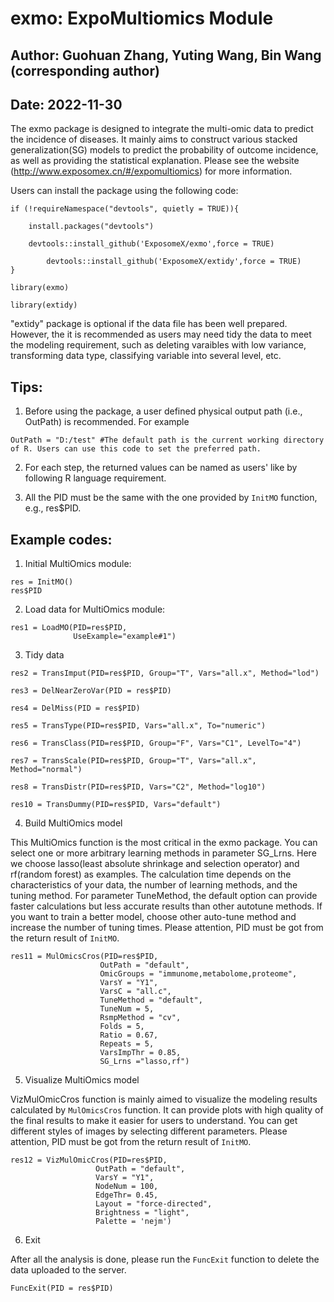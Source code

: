 # exmo: ExpoMultiomics Module

## Author: Guohuan Zhang, Yuting Wang, Bin Wang (corresponding author)

## Date: 2022-11-30

The exmo package is designed to integrate the multi-omic data to predict the incidence of diseases. It mainly aims to construct various stacked generalization(SG) models to predict the probability of outcome incidence, as well as providing the statistical explanation. Please see the website (http://www.exposomex.cn/#/expomultiomics) for more information. 

Users can install the package using the following code:

```
if (!requireNamespace("devtools", quietly = TRUE)){

	install.packages("devtools")

	devtools::install_github('ExposomeX/exmo',force = TRUE)
 
        devtools::install_github('ExposomeX/extidy',force = TRUE)
}

library(exmo)

library(extidy)
```

"extidy" package is optional if the data file has been well prepared. However, the it is recommended as users may need tidy the data to meet the modeling requirement, such as deleting varaibles with low variance, transforming data type, classifying variable into several level, etc.



## Tips:
   1. Before using the package, a user defined physical output path (i.e., OutPath) is recommended. For example
```
OutPath = "D:/test" #The default path is the current working directory of R. Users can use this code to set the preferred path.
```
   2. For each step, the returned values can be named as users' like by following R language requirement.

   3. All the PID must be the same with the one provided by `InitMO` function, e.g., res$PID.


## Example codes:
1. Initial MultiOmics module:

```
res = InitMO()
res$PID
```

2. Load data for MultiOmics module:
```
res1 = LoadMO(PID=res$PID,
              UseExample="example#1")
```

3. Tidy data
```
res2 = TransImput(PID=res$PID, Group="T", Vars="all.x", Method="lod")

res3 = DelNearZeroVar(PID = res$PID)

res4 = DelMiss(PID = res$PID)

res5 = TransType(PID=res$PID, Vars="all.x", To="numeric")

res6 = TransClass(PID=res$PID, Group="F", Vars="C1", LevelTo="4")

res7 = TransScale(PID=res$PID, Group="T", Vars="all.x", Method="normal")

res8 = TransDistr(PID=res$PID, Vars="C2", Method="log10")

res10 = TransDummy(PID=res$PID, Vars="default")
```

4. Build MultiOmics model

This MultiOmics function is the most critical in the exmo package. You can select one or more arbitrary learning methods in parameter SG_Lrns. Here we
choose lasso(least absolute shrinkage and selection operator) and rf(random forest) as examples. The calculation time depends on the characteristics of your data, the number of learning methods, and the tuning method. For parameter TuneMethod, the default option can provide faster calculations but less accurate results than other autotune methods. If you want to train a better model, choose other auto-tune method and increase the number of tuning times. Please attention, PID must be got from the return result of `InitMO`. 
```
res11 = MulOmicsCros(PID=res$PID,
                    OutPath = "default",
                    OmicGroups = "immunome,metabolome,proteome",
                    VarsY = "Y1",
                    VarsC = "all.c",
                    TuneMethod = "default",
                    TuneNum = 5,
                    RsmpMethod = "cv",
                    Folds = 5,
                    Ratio = 0.67,
                    Repeats = 5,
                    VarsImpThr = 0.85,
                    SG_Lrns ="lasso,rf")
```

5. Visualize MultiOmics model

VizMulOmicCros function is mainly aimed to visualize the modeling results calculated by `MulOmicsCros` function. It can provide plots with high quality of the final results to make it easier for users to understand. You can get different styles of images by selecting different parameters.  Please attention, PID must be got from the return result of `InitMO`. 
```                    
res12 = VizMulOmicCros(PID=res$PID,
                   OutPath = "default",
                   VarsY = "Y1",
                   NodeNum = 100,
                   EdgeThr= 0.45,
                   Layout = "force-directed",
                   Brightness = "light",
                   Palette = 'nejm')
```

6. Exit

After all the analysis is done, please run the `FuncExit` function to delete the data uploaded to the server.
```
FuncExit(PID = res$PID)
```
